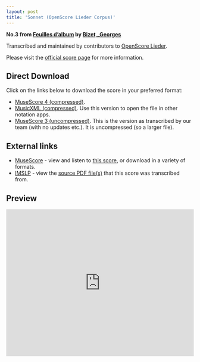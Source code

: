 ```yaml
---
layout: post
title: 'Sonnet (OpenScore Lieder Corpus)'
---
```


__No.3 from [Feuilles d’album](https://fourscoreandmore.org/openscore/lieder/Bizet,_Georges/Feuilles_d’album/) by [Bizet,_Georges](https://fourscoreandmore.org/openscore/lieder/Bizet,_Georges)__

Transcribed and maintained by contributors to [OpenScore Lieder].

Please visit the [official score page] for more information.

[official score page]: https://musescore.com/openscore-lieder-corpus/scores/5079512
[OpenScore Lieder]: https://musescore.com/openscore-lieder-corpus

## Direct Download

Click on the links below to download the score in your preferred format:
- [MuseScore 4 (compressed)](https://github.com/openscore/lieder/blob/main/scores/Bizet,_Georges/Feuilles_d’album/3_Sonnet/lc5079512.mscz?raw=true).
- [MusicXML (compressed)](https://github.com/openscore/lieder/blob/main/scores/Bizet,_Georges/Feuilles_d’album/3_Sonnet/lc5079512.mxl?raw=true). Use this version to open the file in other notation apps.
- [MuseScore 3 (uncompressed)](https://github.com/openscore/lieder/blob/main/scores/Bizet,_Georges/Feuilles_d’album/3_Sonnet/lc5079512.mscx?raw=true). This is the version as transcribed by our team (with no updates etc.). It is uncompressed (so a larger file).

## External links

- [MuseScore] - view and listen to [this score][MuseScore], or download in a variety of formats.
- [IMSLP] - view the [source PDF file(s)][IMSLP] that this score was transcribed from.

[MuseScore]: https://musescore.com/score/5079512
[IMSLP]: https://imslp.org/wiki/Special:ReverseLookup/83319

## Preview

<iframe width="100%" height="394" src="https://musescore.com/openscore-lieder-corpus/scores/5079512/embed" frameborder="0" allowfullscreen allow="autoplay; fullscreen"></iframe>
